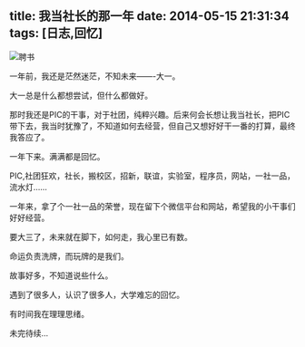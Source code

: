 title: 我当社长的那一年
date: 2014-05-15 21:31:34
tags: [日志,回忆]
---
![聘书](http://huangang.pupued.com/20140515073711-700x220.jpg)
<!-- more -->
一年前，我还是茫然迷茫，不知未来——-大一。

大一总是什么都想尝试，但什么都做好。

那时我还是PIC的干事，对于社团，纯粹兴趣。后来何会长想让我当社长，把PIC带下去，我当时犹豫了，不知道如何去经营，但自己又想好好干一番的打算，最终我答应了。

一年下来。满满都是回忆。

PIC,社团狂欢，社长，搬校区，招新，联谊，实验室，程序员，网站，一社一品，流水灯……

一年来，拿了个一社一品的荣誉，现在留下个微信平台和网站，希望我的小干事们好好经营。

要大三了，未来就在脚下，如何走，我心里已有数。

命运负责洗牌，而玩牌的是我们。

故事好多，不知道说些什么。

遇到了很多人，认识了很多人，大学难忘的回忆。

有时间我在理理思绪。

未完待续…